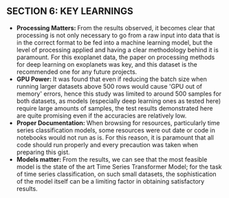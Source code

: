 ## SECTION 6: KEY LEARNINGS

- <b>Processing Matters: </b>From the results observed, it becomes clear that processing is not only necessary to go from a raw input into data that is in the correct format to be fed into a machine learning model, but the level of processing applied and having a clear methodology behind it is paramount. For this exoplanet data, the paper on processing methods for deep learning on exoplanets was key, and this dataset is the recommended one for any future projects.
- <b>GPU Power: </b>It was found that even if reducing the batch size when running larger datasets above 500 rows would cause 'GPU out of memory' errors, hence this study was limited to around 500 samples for both datasets, as models (especially deep learning ones as tested here) require large amounts of samples, the test results demonstrated here are quite promising even if the accuracies are relatively low.
- <b>Proper Documentation: </b>When browsing for resources, particularly time series classification models, some resources were out date or code in notebooks would not run as is. For this reason, it is paramount that all code should run properly and every precaution was taken when preparing this gist.
- <b>Models matter: </b>From the results, we can see that the most feasible model is the state of the art Time Series Transformer Model; for the task of time series classification, on such small datasets, the sophistication of the model itself can be a limiting factor in obtaining satisfactory results. 

